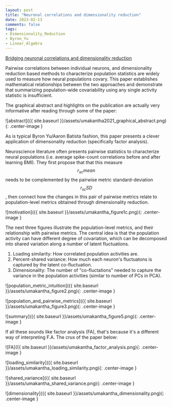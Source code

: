 ```yaml
---
layout: post
title: "Neuronal correlations and dimensionality reduction"
date: 2023-02-13
comments: false
tags:
- Dimensionality_Reduction
- Byron_Yu
- Linear_Algebra
---
```


[Bridging neuronal correlations and dimensionality reduction](https://users.ece.cmu.edu/~byronyu/papers/UmakanthaMorinaCowleyNeuron2021.pdf)

Pairwise correlations between individual neurons, and dimensionality reduction based methods to characterize population statistics are widely used to measure how neural populations covary. This paper establishes mathematical relationships between the two approaches and demonstrate that summarizing population-wide covariability using any single activity statistic is insufficient.

The graphical abstract and highlights on the publication are actually very informative after reading through some of the paper:

![abstract]({{ site.baseurl }}/assets/umakantha2021_graphical_abstract.png){: .center-image }

As is typical Byron Yu/Aaron Batista fashion, this paper presents a clever application of dimensonality reduction (specifically factor analysis).

Neuroscience literature often presents pairwise statistics to characterize neural populations (i.e. average spike-count correlations before and after learning BMI). They first propose that that this measure $$r_{sc}mean$$ needs to be complemented by the pairwise metric standard-deviation $$r_{sc}SD$$, then connect how the changes in this pair of pairwise metrics relate to population-level metrics obtained through dimensionality reduction.

![motivation]({{ site.baseurl }}/assets/umakantha_figure1c.png){: .center-image }

The next three figures illustrate the population-level metrics, and their relationship with pairwise metrics. The central idea is that the population activity can have different degree of covariation, which can be decomposed into shared variation along a number of latent fluctuations.
1. Loading similarity: How correlated population activities are.
2. Percent-shared variance: How much each neuron's fluctuatons is captured by the latent co-fluctuation.
3. Dimensionality: The number of "co-fluctations" needed to capture the variance in the population activities (similar to number of PCs in PCA).

![population_metric_intuition]({{ site.baseurl }}/assets/umakantha_figure2.png){: .center-image }

![population_and_pairwise_metrics]({{ site.baseurl }}/assets/umakantha_figure3.png){: .center-image }

![summary]({{ site.baseurl }}/assets/umakantha_figure5.png){: .center-image }

If all these sounds like factor analysis (FA), that's because it's a different way of interpreting F.A. The crux of the paper below:

![FA]({{ site.baseurl }}/assets/umakantha_factor_analysis.png){: .center-image }

![loading_similarity]({{ site.baseurl }}/assets/umakantha_loading_similarity.png){: .center-image }

![shared_variance]({{ site.baseurl }}/assets/umakantha_shared_variance.png){: .center-image }

![dimensionality]({{ site.baseurl }}/assets/umakantha_dimensionality.png){: .center-image }
